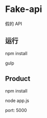 # Fake-api

假的 API



## 运行

npm install

gulp



## Product

npm install

node app.js

port: 5000



